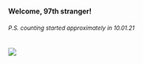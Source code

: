 #### Welcome, 97th stranger!

###### <sup>P.S. counting started approximately in 10.01.21</sup>

<img src="https://kraftwerk28.pp.ua/vcnt.png"></img>
